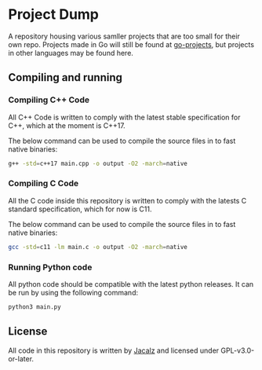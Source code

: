 # Project Dump
A repository housing various samller projects that are too small for their own repo. Projects made in Go will still be found at [go-projects](https://github.com/Jacalz/go-projects), but projects in other languages may be found here.

## Compiling and running

### Compiling C++ Code
All C++ Code is written to comply with the latest stable specification for C++, which at the moment is C++17.

The below command can be used to compile the source files in to fast native binaries:
```bash
g++ -std=c++17 main.cpp -o output -O2 -march=native
```

### Compiling C Code
All the C code inside this repository is written to comply with the latests C standard specification, which for now is C11.

The below command can be used to compile the source files in to fast native binaries:
```bash
gcc -std=c11 -lm main.c -o output -O2 -march=native
```

### Running Python code
All python code should be compatible with the latest python releases. It can be run by using the following command:
```bash
python3 main.py
```

## License
All code in this repository is written by [Jacalz](https://github.com/Jacalz) and licensed under GPL-v3.0-or-later.
